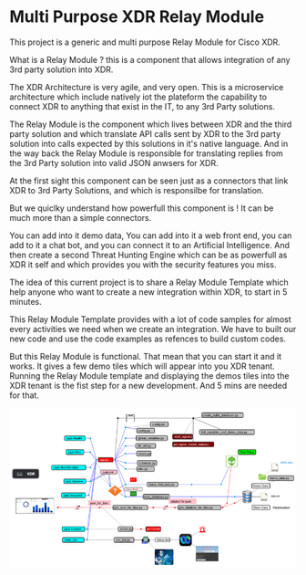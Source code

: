 # Multi Purpose XDR Relay Module

This project is a generic and multi purpose Relay Module for Cisco XDR.

What is a Relay Module ?  this is a component that allows integration of any 3rd party solution into XDR. 

The XDR Architecture is very agile, and very open. This is a microservice architecture which include natively iot the plateform the capability to connect XDR to anything that exist in the IT, to any 3rd Party solutions.

The Relay Module is the component which lives between XDR and the third party solution and which translate API calls sent by XDR to the 3rd party solution into calls expected by this solutions in it's native language.  And in the way back the Relay Module is responsible for translating replies from the 3rd Party solution into valid JSON anwsers for XDR.

At the first sight this component can be seen just as a connectors that link XDR to 3rd Party Solutions, and which is responsilbe for translation.

But we quiclky understand how powerfull this component is !   It can be much more than a simple connectors.

You can add into it demo data, You can add into it a web front end, you can add to it a chat bot, and you can connect it to an Artificial Intelligence. And then create a second Threat Hunting Engine which can be as powerfull as XDR it self and which provides you with the security features you miss.

The idea of this current project is to share a Relay Module Template which help anyone who want to create a new integration within XDR, to start in 5 minutes. 

This Relay Module Template provides with a lot of code samples for almost every activities we need when we create an integration. We have to built our new code and use the code examples as refences to build custom codes. 

But this Relay Module is functional. That mean that you can start it and it works. It gives a few demo tiles which will appear into you XDR tenant. Running the Relay Module template and displaying the demos tiles into the XDR tenant is the fist step for a new development. And 5 mins are needed for that.

![](/img/relay_module_architecture.png)